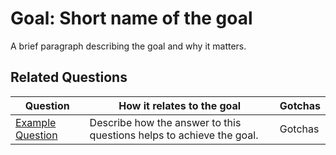 # **Goal:** Short name of the goal

A brief paragraph describing the goal and why it matters.

## Related Questions

| **Question** | **How it relates to the goal** | **Gotchas** |
| --- | --- | --- |
| [Example Question](./gqm_question_template.md) | Describe how the answer to this questions helps to achieve the goal.  | Gotchas |
